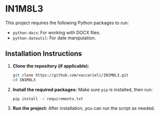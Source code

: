 # IN1M8L3

This project requires the following Python packages to run:

- `python-docx`: For working with DOCX files.
- `python-dateutil`: For date manipulation.

## Installation Instructions

1. **Clone the repository (if applicable):**

   ```bash
   git clone https://github.com/vaccarieli/IN1M8L3.git
   cd IN1M8L3
   ```

2. **Install the required packages:**
   Make sure `pip` is installed, then run:

   ```bash
   pip install -r requirements.txt
   ```

3. **Run the project:**
   After installation, you can run the script as needed.
